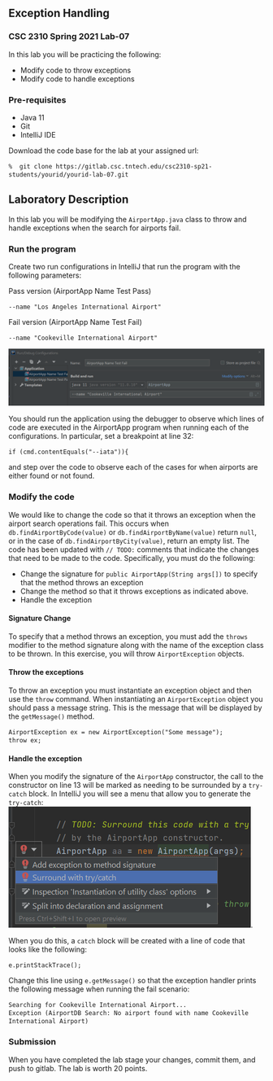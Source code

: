 ## Exception Handling
### CSC 2310 Spring 2021 Lab-07

In this lab you will be practicing the following:
* Modify code to throw exceptions
* Modify code to handle exceptions

### Pre-requisites
* Java 11
* Git
* IntelliJ IDE

Download the code base for the lab at your assigned url:
```text
%  git clone https://gitlab.csc.tntech.edu/csc2310-sp21-students/yourid/yourid-lab-07.git
```

## Laboratory Description

In this lab you will be modifying the ``AirportApp.java`` class to throw and
handle exceptions when the search for airports fail.

### Run the program
Create two run configurations in IntelliJ that run the program with the following parameters:

Pass version (AirportApp Name Test Pass)
```text
--name "Los Angeles International Airport"
```

Fail version (AirportApp Name Test Fail)
```text
--name "Cookeville International Airport"
```

![run config](docs/run-config.png)

You should run the application using the debugger to observe which lines of code are executed
in the AirportApp program when running each of the configurations. In particular, set a breakpoint
at line 32:
```text
if (cmd.contentEquals("--iata")){
```
and step over the code to observe each of the cases for when airports are either found or not found.

### Modify the code
We would like to change the code so that it throws an exception when the airport search operations fail.
This occurs when ``db.findAirportByCode(value)`` or ``db.findAirportByName(value)``
return ``null``, or in the case of ``db.findAirportByCity(value)``, return an empty list.
The code has been updated with ```// TODO:``` comments that indicate the changes that need to
be made to the code.
Specifically, you must do the following:
* Change the signature for ``public AirportApp(String args[])`` to specify that the method throws an exception
* Change the method so that it throws exceptions as indicated above.
* Handle the exception

#### Signature Change
To specify that a method throws an exception, you must add the ``throws`` modifier to the 
method signature along with the name of the exception class to be thrown. In this exercise,
you will throw ```AirportException``` objects.

#### Throw the exceptions
To throw an exception you must instantiate an exception object and then use the ``throw`` command.
When instantiating an ``AirportException`` object you should pass a message string. This is the
message that will be displayed by the ``getMessage()`` method.

```text
AirportException ex = new AirportException("Some message");
throw ex;
```

#### Handle the exception
When you modify the signature of the ``AirportApp`` constructor, the call to the constructor on line 13
will be marked as needing to be surrounded by a ``try-catch`` block.
In IntelliJ you will see a menu that allow you to generate the ``try-catch``:
![try-catch](docs/try-catch-intellij.png).

When you do this, a ``catch`` block will be created with a line of code that looks like the following:
```text
e.printStackTrace();
```
Change this line using ``e.getMessage()`` so that the exception handler prints the following message
when running the fail scenario:
```text
Searching for Cookeville International Airport...
Exception (AirportDB Search: No airport found with name Cookeville International Airport)
```

### Submission
When you have completed the lab stage your changes, commit them, and push to gitlab. The lab is
worth 20 points.